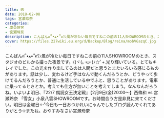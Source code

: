```yaml
---
title: 感
date: 2018-02-08
tags: 宮瀬玲奈
categories: 
- 成员博客
- 宮瀬玲奈
description: こんばんฅ՞•ﻌ•՞ฅﾜﾝ風が冷たい毎日ですねこの前の11人SHOWROOMのとき、スタジオのビルから撮った夜景です。((ヾ(｡･ω･)ﾉ☆ﾟ+.光り輝いている。とてもキレイでした。この光を作り出してるのは人間だと思うとまたいろ...
cover: https://files.227wiki.eu.org/d/Backup/Blog/reina/mobVGazqC.jpg 
---
```


こんばんฅ՞•ﻌ•՞ฅﾜﾝ風が冷たい毎日ですねこの前の11人SHOWROOMのとき、スタジオのビルから撮った夜景です。((ヾ(｡･ω･)ﾉ☆ﾟ+.光り輝いている。とてもキレイでした。この光を作り出してるのは人間だと思うとまたいろいろ感じるものがあります。話は少し、変わるけど手はなんで動くんだろうとか、どうやって歩けてるんだろうとか、普通に生活している中でふと、思うことがあります。電車に乗ってるときとか。考えても仕方が無いことを考えてしまう。なんなんだろうね。いよいよ明日、『22/7 朗読女王決定戦』【2月9日(金)20:00～】西條和 vs 宮瀬玲奈 「雪女」小泉八雲SHOWROOMです。お時間合う方是非見に来てください。明日は金曜日✧‧˚今日も一日おつかれいにゃんでしたブログ読んでくれてありがとう✩またね。おやすみなさい宮瀬玲奈


